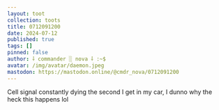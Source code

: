 ```yaml
---
layout: toot
collection: toots
title: 0712091200
date: 2024-07-12
published: true
tags: []
pinned: false
author: ⸸ commander ░ nova ⸸ :~$
avatar: /img/avatar/daemon.jpeg
mastodon: https://mastodon.online/@cmdr_nova/0712091200
---
```


Cell signal constantly dying the second I get in my car, I dunno why the heck this happens lol
